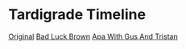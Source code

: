 <!-- TITLE: Recipes -->


# Tardigrade Timeline
[Original](/uploads/original.bsmx "Original")
[Bad Luck Brown](/uploads/bad-luck-brown.bsmx "Bad Luck Brown")
[Apa With Gus And Tristan](/uploads/apa-with-gus-and-tristan.bsmx "Apa With Gus And Tristan")
